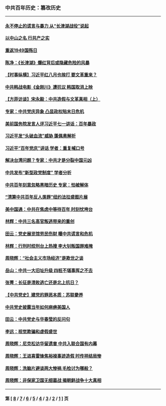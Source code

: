 ### 中共百年历史：篡改历史
---
#### [永不停止的谎言与暴力 从“长津湖战役”说起](../../pages/nf1176115/n13494094.md?02050430) 
#### [以中山之名 行共产之实](../../pages/nf1176115/n13346437.md?02050430) 
#### [重返1949国殇日](../../pages/nf1176115/n13346372.md?02050430) 
#### [陈净：《长津湖》爆红背后或隐藏危险的风暴](../../pages/nf1176115/n13314364.md?02050430) 
#### [【时事纵横】习近平红八月也挨打 要文革重来？](../../pages/nf1176115/n13231393.md?02050430) 
#### [中共韩战电影《金刚川》遭抗议 韩国取消上映](../../pages/nf1176115/n13219114.md?02050430) 
#### [【方菲访谈】宋永毅：中共造假与文革真相（上）](../../pages/nf1176115/n13200760.md?02050430) 
#### [专家：中共党庆异象 凸显政权陷末日危机](../../pages/nf1176115/n13067084.md?02050430) 
#### [美前国务院发言人评习近平七一讲话：百年暴政](../../pages/nf1176115/n13066986.md?02050430) 
#### [习近平发“头破血流”威胁 蓬佩奥解析](../../pages/nf1176115/n13063604.md?02050430) 
#### [习近平“百年党庆”讲话 学者：重复喊口号](../../pages/nf1176115/n13061411.md?02050430) 
#### [解决台湾问题？专家：中共才是分裂中国元凶](../../pages/nf1176115/n13060811.md?02050430) 
#### [中共发布“新型政党制度” 学者分析](../../pages/nf1176115/n13056354.md?02050430) 
#### [中共百年刻意忽略黑暗历史 专家：怕被解体](../../pages/nf1176115/n13056056.md?02050430) 
#### [“清算中共百年反人类罪”纽约法拉盛图片展](../../pages/nf1176115/n13052220.md?02050430) 
#### [美中国通：中共在焦虑中等待百年 时刻忧垮台](../../pages/nf1176115/n13048820.md?02050430) 
#### [林辉：中共三名高官叛逃带来的重创](../../pages/nf1176115/n13035206.md?02050430) 
#### [田云：党史展览馆劳民伤财 曝中共谎言和危机](../../pages/nf1176115/n13033900.md?02050430) 
#### [林辉：行刑时绞刑台上热搜 李大钊叛国罪难掩](../../pages/nf1176115/n13031965.md?02050430) 
#### [周晓辉：“社会主义市场经济”是欺世之谈](../../pages/nf1176115/n13024090.md?02050430) 
#### [岳山：中共一大旧址升级 四桩不堪事挥之不去](../../pages/nf1176115/n13021697.md?02050430) 
#### [张菁：长征是溃败逃亡还是北上抗日？](../../pages/nf1176115/n13020585.md?02050430) 
#### [【中共党史】建党的罪恶本质：苏联豢养](../../pages/nf1176115/n13011888.md?02050430) 
#### [中共党史披露当年如何麻痹美国人](../../pages/nf1176115/n12966400.md?02050430) 
#### [田云：中共党史与华春莹的反问句](../../pages/nf1176115/n12765178.md?02050430) 
#### [李远：视觉欺骗和虚假盛世](../../pages/nf1176115/n12993376.md?02050430) 
#### [周晓辉：尼克松访华留遗害 中共入联合国有内幕](../../pages/nf1176115/n12991422.md?02050430) 
#### [周晓辉：王进喜雷锋焦裕禄事迹造假 时传祥结局惨](../../pages/nf1176115/n12985497.md?02050430) 
#### [周晓辉：洗脑片避谈两大惨祸 毛检讨为哪般？](../../pages/nf1176115/n12971285.md?02050430) 
#### [周晓辉：非保家卫国无细菌战 揭朝鲜战争十大真相](../../pages/nf1176115/n12954161.md?02050430) 

---
#### 第 [ [8](./8.md?02050430) / [7](./7.md?02050430) / [6](./6.md?02050430) / [5](./5.md?02050430) / [4](./4.md?02050430) / [3](./3.md?02050430) / [2](./2.md?02050430) / [1](./1.md?02050430) ] 页
